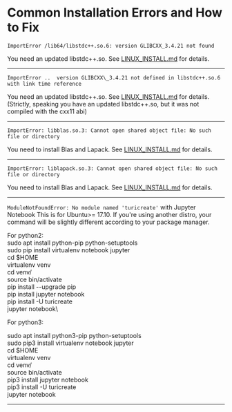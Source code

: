 # Common Installation Errors and How to Fix

`ImportError /lib64/libstdc++.so.6: version GLIBCXX_3.4.21 not found`

You need an updated libstdc++.so. See [LINUX\_INSTALL.md](LINUX_INSTALL.md) for details.

___

`ImportError ..  version GLIBCXX\_3.4.21 not defined in libstdc++.so.6 with link time reference`

You need an updated libstdc++.so. See [LINUX\_INSTALL.md](LINUX_INSTALL.md) for details.
(Strictly, speaking you have an updated libstdc++.so, but it was not compiled with the cxx11 abi)

___

`ImportError: libblas.so.3: Cannot open shared object file: No such file or directory`

You need to install Blas and Lapack. See [LINUX\_INSTALL.md](LINUX_INSTALL.md) for details.

___

`ImportError: liblapack.so.3: Cannot open shared object file: No such file or directory`

You need to install Blas and Lapack. See [LINUX\_INSTALL.md](LINUX_INSTALL.md) for details.

___

`ModuleNotFoundError: No module named 'turicreate'` with Jupyter Notebook
This is for Ubuntu>= 17.10. If you're using another distro, your command will be slightly different according to your package manager.

For python2:\
sudo apt install python-pip python-setuptools\
sudo pip install virtualenv notebook jupyter\
cd $HOME\
virtualenv venv\
cd venv/\
source bin/activate\
pip install --upgrade pip\
pip install jupyter notebook\
pip install -U turicreate\
jupyter notebook\

For python3:

sudo apt install python3-pip python-setuptools\
sudo pip3 install virtualenv notebook jupyter\
cd $HOME\
virtualenv venv\
cd venv/\
source bin/activate\
pip3 install jupyter notebook\
pip3 install -U turicreate\
jupyter notebook
___
